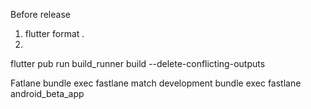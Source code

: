 Before release
1. flutter format .
2. 


flutter pub run build_runner build --delete-conflicting-outputs

Fatlane
bundle exec fastlane match development 
bundle exec fastlane android_beta_app
